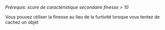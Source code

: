 *Prérequis: score de caractéristique secondaire finesse > 10*

Vous pouvez utiliser la finesse au lieu de la furtivité lorsque vous tentez de cachez un objet 